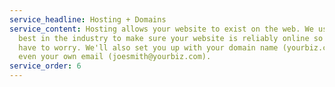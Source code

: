 ```yaml
---
service_headline: Hosting + Domains
service_content: Hosting allows your website to exist on the web. We use the
  best in the industry to make sure your website is reliably online so you never
  have to worry. We'll also set you up with your domain name (yourbiz.com) and
  even your own email (joesmith@yourbiz.com).
service_order: 6
---
```

